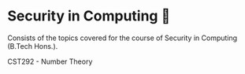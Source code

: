 # Security in Computing 🔐

Consists of the topics covered for the course of Security in Computing (B.Tech Hons.).

CST292 - Number Theory
